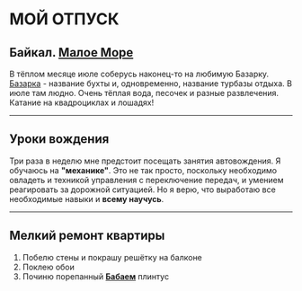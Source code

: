 # МОЙ ОТПУСК

## Байкал. [Малое Море](https://vk.com/photo305709873_457240342)
В тёплом месяце июле соберусь наконец-то на любимую  Базарку. [Базарка](https://vk.com/albums305709873?z=photo305709873_457240351%2Fphotos305709873) - название бухты и, одновременно, название турбазы отдыха. В июле там людно. Очень тёплая вода, песочек и разные развлечения. Катание на квадроциклах и лошадях! 
___
## Уроки **вождения**
Три раза в неделю мне предстоит посещать занятия автовождения. Я обучаюсь на **"механике"**. Это не так просто, поскольку необходимо овладеть и техникой управления с переключение передач, и умением реагировать за дорожной ситуацией. Но я верю, что выработаю все необходимые навыки и **всему научусь**.
___
## Мелкий ремонт квартиры
1. Побелю стены и покрашу решётку на балконе
2. Поклею обои
3. Починю порепанный [**Бабаем**](https://vk.com/photo305709873_457240432) плинтус